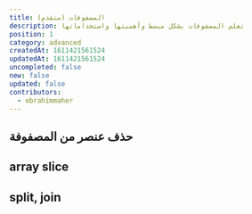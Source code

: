 ```yaml
---
title: المصفوفات (متقدم)
description: تعلم المصفوفات بشكل مبسط وأهميتها واستخداماتها
position: 1
category: advanced
createdAt: 1611421561524
updatedAt: 1611421561524
uncompleted: false
new: false
updated: false
contributors:
  - ebrahimmaher
---
```


## حذف عنصر من المصفوفة

## array slice

## split, join
